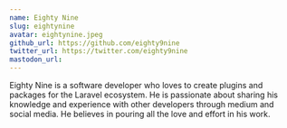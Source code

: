 ```yaml
---
name: Eighty Nine
slug: eightynine
avatar: eightynine.jpeg
github_url: https://github.com/eighty9nine
twitter_url: https://twitter.com/eighty9nine
mastodon_url: 
---
```


Eighty Nine is a software developer who loves to create plugins and packages for the Laravel ecosystem. He is passionate about sharing his knowledge and experience with other developers through medium and social media. He believes in pouring all the love and effort in his work.
